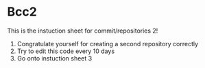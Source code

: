 # Bcc2
This is the instuction sheet for commit/repositories 2! 
1. Congratulate yourself for creating a second repository correctly
2. Try to edit this code every 10 days
3. Go onto instuction sheet 3
